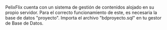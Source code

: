 PelixFlix cuenta con un sistema de gestión de contenidos alojado en su propio servidor. Para el correcto funcionamiento de este, es necesaria la base de datos "proyecto". Importa el archivo "bdproyecto.sql" en tu gestor de Base de Datos.
